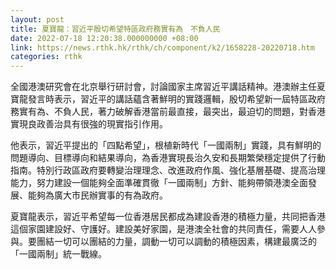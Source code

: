 ```yaml
---
layout: post
title: 夏寶龍：習近平殷切希望特區政府務實有為　不負人民
date: 2022-07-18 12:20:38.000000000 +08:00
link: https://news.rthk.hk/rthk/ch/component/k2/1658228-20220718.htm
categories: rthk
---
```


全國港澳研究會在北京舉行研討會，討論國家主席習近平講話精神。港澳辦主任夏寶龍發言時表示，習近平的講話蘊含著鮮明的實踐邏輯，殷切希望新一屆特區政府務實有為、不負人民，著力破解香港當前最直接，最突出，最迫切的問題，對香港實現良政善治具有很強的現實指引作用。

他表示，習近平提出的「四點希望」，根植新時代「一國兩制」實踐，具有鮮明的問題導向、目標導向和結果導向，為香港實現長治久安和長期繁榮穩定提供了行動指南。特別行政區政府要轉變治理理念、改進政府作風、強化基層基礎、提高治理能力，努力建設一個能夠全面準確貫徹「一國兩制」方針、能夠帶領港澳全面發展、能夠為廣大市民辦實事的有為政府。

夏寶龍表示，習近平希望每一位香港居民都成為建設香港的積極力量，共同把香港這個家園建設好、守護好。建設美好家園，是港澳全社會的共同責任，需要人人參與。要團結一切可以團結的力量，調動一切可以調動的積極因素，構建最廣泛的「一國兩制」統一戰線。
